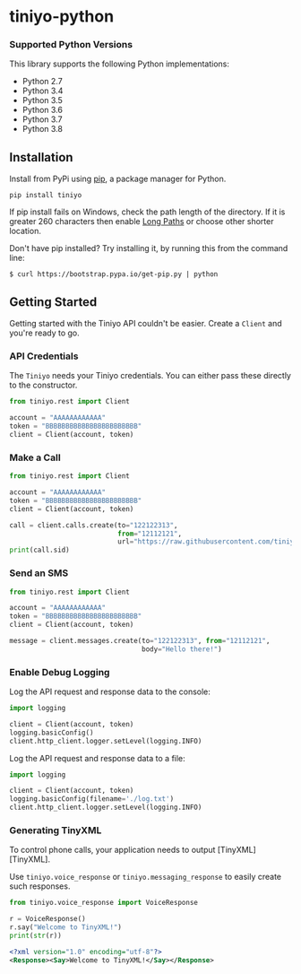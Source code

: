 # tiniyo-python


### Supported Python Versions

This library supports the following Python implementations:

* Python 2.7
* Python 3.4
* Python 3.5
* Python 3.6
* Python 3.7
* Python 3.8

## Installation

Install from PyPi using [pip](https://pip.pypa.io/en/latest/), a
package manager for Python.

    pip install tiniyo

If pip install fails on Windows, check the path length of the directory. If it is greater 260 characters then enable [Long Paths](https://docs.microsoft.com/en-us/windows/win32/fileio/maximum-file-path-limitation) or choose other shorter location.

Don't have pip installed? Try installing it, by running this from the command
line:

    $ curl https://bootstrap.pypa.io/get-pip.py | python

## Getting Started

Getting started with the Tiniyo API couldn't be easier. Create a
`Client` and you're ready to go.

### API Credentials

The `Tiniyo` needs your Tiniyo credentials. You can either pass these
directly to the constructor.

```python
from tiniyo.rest import Client

account = "AAAAAAAAAAAA"
token = "BBBBBBBBBBBBBBBBBBBBBBB"
client = Client(account, token)
```

### Make a Call

```python
from tiniyo.rest import Client

account = "AAAAAAAAAAAA"
token = "BBBBBBBBBBBBBBBBBBBBBBB"
client = Client(account, token)

call = client.calls.create(to="122122313",
                           from="12112121",
                           url="https://raw.githubusercontent.com/tiniyo/public/master/answer_speak.xml")
print(call.sid)
```

### Send an SMS

```python
from tiniyo.rest import Client

account = "AAAAAAAAAAAA"
token = "BBBBBBBBBBBBBBBBBBBBBBB"
client = Client(account, token)

message = client.messages.create(to="122122313", from="12112121",
                                 body="Hello there!")
```

### Enable Debug Logging

Log the API request and response data to the console:

```python
import logging

client = Client(account, token)
logging.basicConfig()
client.http_client.logger.setLevel(logging.INFO)
```

Log the API request and response data to a file:

```python
import logging

client = Client(account, token)
logging.basicConfig(filename='./log.txt')
client.http_client.logger.setLevel(logging.INFO)
```

### Generating TinyXML

To control phone calls, your application needs to output [TinyXML][TinyXML].

Use `tiniyo.voice_response` or `tiniyo.messaging_response` to easily create such responses.

```python
from tiniyo.voice_response import VoiceResponse

r = VoiceResponse()
r.say("Welcome to TinyXML!")
print(str(r))
```

```xml
<?xml version="1.0" encoding="utf-8"?>
<Response><Say>Welcome to TinyXML!</Say></Response>
```
